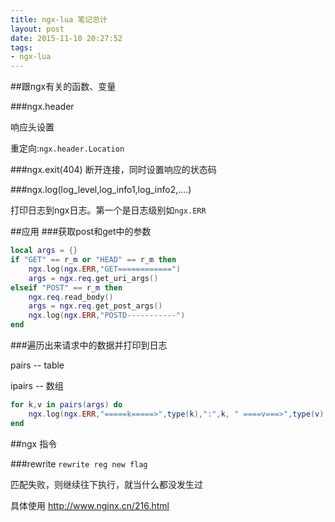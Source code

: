 ```yaml
---
title: ngx-lua 笔记总计
layout: post
date: 2015-11-10 20:27:52
tags:
- ngx-lua
---
```


##跟ngx有关的函数、变量

###ngx.header

响应头设置

重定向:`ngx.header.Location`

###ngx.exit(404)
断开连接，同时设置响应的状态码

###ngx.log(log_level,log_info1,log_info2,....)

打印日志到ngx日志。第一个是日志级别如`ngx.ERR`


##应用
###获取post和get中的参数

```lua
local args = {}
if "GET" == r_m or "HEAD" == r_m then
    ngx.log(ngx.ERR,"GET============")
    args = ngx.req.get_uri_args()
elseif "POST" == r_m then
    ngx.req.read_body()
    args = ngx.req.get_post_args()
    ngx.log(ngx.ERR,"POSTD-----------")
end  
```

<!-- ##细节 -->
<!-- ## -->

###遍历出来请求中的数据并打印到日志

pairs -- table

ipairs -- 数组

```lua
for k,v in pairs(args) do
    ngx.log(ngx.ERR,"=====k=====>",type(k),":",k, " ====v===>",type(v),":",v)
end  
```

##ngx 指令

###rewrite
`rewrite reg new flag`

匹配失败，则继续往下执行，就当什么都没发生过

具体使用 http://www.nginx.cn/216.html
